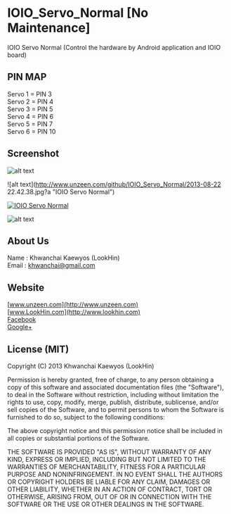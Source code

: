 IOIO_Servo_Normal [No Maintenance]
=================

IOIO Servo Normal (Control the hardware by Android application and IOIO board)

## PIN MAP
Servo 1 = PIN 3  
Servo 2 = PIN 4  
Servo 3 = PIN 5  
Servo 4 = PIN 6  
Servo 5 = PIN 7  
Servo 6 = PIN 10  


## Screenshot

![alt text](http://www.unzeen.com/github/IOIO_Servo_Normal/2013-08-21_23-52-03.png?a "IOIO Servo Normal")

![alt text](http://www.unzeen.com/github/IOIO_Servo_Normal/2013-08-22 22.42.38.jpg?a "IOIO Servo Normal")

[![IOIO Servo Normal](http://img.youtube.com/vi/AsxKpegsDK0/0.jpg)](http://www.youtube.com/watch?v=AsxKpegsDK0)

![alt text](http://www.unzeen.com/github/IOIO_Servo_Normal/fritzing.jpg "IOIO Servo Normal")


## About Us
Name : Khwanchai Kaewyos (LookHin)  
Email : khwanchai@gmail.com

## Website
[www.unzeen.com](http://www.unzeen.com)  
[www.LookHin.com](http://www.lookhin.com)  
[Facebook](https://www.facebook.com/LookHin)  
[Google+](https://plus.google.com/u/0/115201343913237885999/posts)




## License (MIT)

Copyright (C) 2013 Khwanchai Kaewyos (LookHin)

Permission is hereby granted, free of charge, to any person obtaining a copy of this software and associated documentation files (the "Software"), to deal in the Software without restriction, including without limitation the rights to use, copy, modify, merge, publish, distribute, sublicense, and/or sell copies of the Software, and to permit persons to whom the Software is furnished to do so, subject to the following conditions:

The above copyright notice and this permission notice shall be included in all copies or substantial portions of the Software.

THE SOFTWARE IS PROVIDED "AS IS", WITHOUT WARRANTY OF ANY KIND, EXPRESS OR IMPLIED, INCLUDING BUT NOT LIMITED TO THE WARRANTIES OF MERCHANTABILITY, FITNESS FOR A PARTICULAR PURPOSE AND NONINFRINGEMENT. IN NO EVENT SHALL THE AUTHORS OR COPYRIGHT HOLDERS BE LIABLE FOR ANY CLAIM, DAMAGES OR OTHER LIABILITY, WHETHER IN AN ACTION OF CONTRACT, TORT OR OTHERWISE, ARISING FROM, OUT OF OR IN CONNECTION WITH THE SOFTWARE OR THE USE OR OTHER DEALINGS IN THE SOFTWARE.
